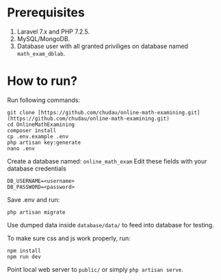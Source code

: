 # Prerequisites
1. Laravel 7.x and PHP 7.2.5.
2. MySQL/MongoDB.
3. Database user with all granted priviliges on database named `math_exam_dblab`.

# How to run?
Run following commands:
```
git clone [https://github.com/chudau/online-math-examining.git](https://github.com/chudau/online-math-examining.git)
cd OnlineMathExamining
composer install
cp .env.example .env
php artisan key:generate
nano .env
```
Create a database named: `online_math_exam`
Edit these fields with your database credentials
```
DB_USERNAME=<username>
DB_PASSWORD=<password>
```
Save .env and run:
```
php artisan migrate
```
Use dumped data inside `database/data/` to feed into database for testing.

To make sure css and js work properly, run:
```
npm install
npm run dev
```

Point local web server to `public/` or simply `php artisan serve`.


